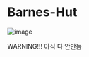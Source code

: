 # Barnes-Hut

![image](https://user-images.githubusercontent.com/60418809/168102762-44655ab3-3fb8-4600-9699-c8cf09ab52a2.png)


WARNING!!!
아직 다 안만듬
